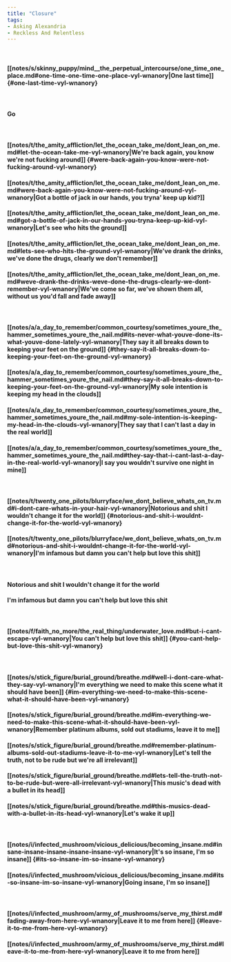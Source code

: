 ```yaml
---
title: "Closure"
tags:
- Asking Alexandria
- Reckless And Relentless
---
```

&nbsp;
#### [[notes/s/skinny_puppy/mind__the_perpetual_intercourse/one_time_one_place.md#one-time-one-time-one-place-vyl-wnanory|One last time]] {#one-last-time-vyl-wnanory}
&nbsp;
#### Go
&nbsp;
#### [[notes/t/the_amity_affliction/let_the_ocean_take_me/dont_lean_on_me.md#let-the-ocean-take-me-vyl-wnanory|We're back again, you know we're not fucking around]] {#were-back-again-you-know-were-not-fucking-around-vyl-wnanory}
#### [[notes/t/the_amity_affliction/let_the_ocean_take_me/dont_lean_on_me.md#were-back-again-you-know-were-not-fucking-around-vyl-wnanory|Got a bottle of jack in our hands, you tryna' keep up kid?]]
#### [[notes/t/the_amity_affliction/let_the_ocean_take_me/dont_lean_on_me.md#got-a-bottle-of-jack-in-our-hands-you-tryna-keep-up-kid-vyl-wnanory|Let's see who hits the ground]]
#### [[notes/t/the_amity_affliction/let_the_ocean_take_me/dont_lean_on_me.md#lets-see-who-hits-the-ground-vyl-wnanory|We've drank the drinks, we've done the drugs, clearly we don't remember]]
#### [[notes/t/the_amity_affliction/let_the_ocean_take_me/dont_lean_on_me.md#weve-drank-the-drinks-weve-done-the-drugs-clearly-we-dont-remember-vyl-wnanory|We've come so far, we've shown them all, without us you'd fall and fade away]]
&nbsp;
#### [[notes/a/a_day_to_remember/common_courtesy/sometimes_youre_the_hammer_sometimes_youre_the_nail.md#its-never-what-youve-done-its-what-youve-done-lately-vyl-wnanory|They say it all breaks down to keeping your feet on the ground]] {#they-say-it-all-breaks-down-to-keeping-your-feet-on-the-ground-vyl-wnanory}
#### [[notes/a/a_day_to_remember/common_courtesy/sometimes_youre_the_hammer_sometimes_youre_the_nail.md#they-say-it-all-breaks-down-to-keeping-your-feet-on-the-ground-vyl-wnanory|My sole intention is keeping my head in the clouds]]
#### [[notes/a/a_day_to_remember/common_courtesy/sometimes_youre_the_hammer_sometimes_youre_the_nail.md#my-sole-intention-is-keeping-my-head-in-the-clouds-vyl-wnanory|They say that I can't last a day in the real world]]
#### [[notes/a/a_day_to_remember/common_courtesy/sometimes_youre_the_hammer_sometimes_youre_the_nail.md#they-say-that-i-cant-last-a-day-in-the-real-world-vyl-wnanory|I say you wouldn't survive one night in mine]]
&nbsp;
#### [[notes/t/twenty_one_pilots/blurryface/we_dont_believe_whats_on_tv.md#i-dont-care-whats-in-your-hair-vyl-wnanory|Notorious and shit I wouldn't change it for the world]] {#notorious-and-shit-i-wouldnt-change-it-for-the-world-vyl-wnanory}
#### [[notes/t/twenty_one_pilots/blurryface/we_dont_believe_whats_on_tv.md#notorious-and-shit-i-wouldnt-change-it-for-the-world-vyl-wnanory|I'm infamous but damn you can't help but love this shit]]
&nbsp;
#### Notorious and shit I wouldn't change it for the world
#### I'm infamous but damn you can't help but love this shit
&nbsp;
#### [[notes/f/faith_no_more/the_real_thing/underwater_love.md#but-i-cant-escape-vyl-wnanory|You can't help but love this shit]] {#you-cant-help-but-love-this-shit-vyl-wnanory}
&nbsp;
#### [[notes/s/stick_figure/burial_ground/breathe.md#well-i-dont-care-what-they-say-vyl-wnanory|I'm everything we need to make this scene what it should have been]] {#im-everything-we-need-to-make-this-scene-what-it-should-have-been-vyl-wnanory}
#### [[notes/s/stick_figure/burial_ground/breathe.md#im-everything-we-need-to-make-this-scene-what-it-should-have-been-vyl-wnanory|Remember platinum albums, sold out stadiums, leave it to me]]
#### [[notes/s/stick_figure/burial_ground/breathe.md#remember-platinum-albums-sold-out-stadiums-leave-it-to-me-vyl-wnanory|Let's tell the truth, not to be rude but we're all irrelevant]]
#### [[notes/s/stick_figure/burial_ground/breathe.md#lets-tell-the-truth-not-to-be-rude-but-were-all-irrelevant-vyl-wnanory|This music's dead with a bullet in its head]]
#### [[notes/s/stick_figure/burial_ground/breathe.md#this-musics-dead-with-a-bullet-in-its-head-vyl-wnanory|Let's wake it up]]
&nbsp;
#### [[notes/i/infected_mushroom/vicious_delicious/becoming_insane.md#insane-insane-insane-insane-insane-vyl-wnanory|It's so insane, I'm so insane]] {#its-so-insane-im-so-insane-vyl-wnanory}
#### [[notes/i/infected_mushroom/vicious_delicious/becoming_insane.md#its-so-insane-im-so-insane-vyl-wnanory|Going insane, I'm so insane]]
&nbsp;
#### [[notes/i/infected_mushroom/army_of_mushrooms/serve_my_thirst.md#fading-away-from-here-vyl-wnanory|Leave it to me from here]] {#leave-it-to-me-from-here-vyl-wnanory}
#### [[notes/i/infected_mushroom/army_of_mushrooms/serve_my_thirst.md#leave-it-to-me-from-here-vyl-wnanory|Leave it to me from here]]
